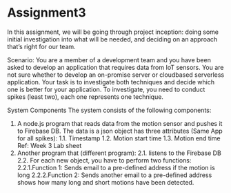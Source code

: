 # Assignment3

In this assignment, we will be going through project inception: doing some initial investigation
into what will be needed, and deciding on an approach that’s right for our team.

Scenario:
You are a member of a development team and you have been asked to develop an application that
requires data from IoT sensors. You are not sure whether to develop an on-promise server or cloudbased
serverless application.
Your task is to investigate both techniques and decide which one is better for your application.
To investigate, you need to conduct spikes (least two), each one represents one technique.

System Components
The system consists of the following components:
1. A node.js program that reads data from the motion sensor and pushes it to Firebase DB. The data
is a json object has three attributes (Same App for all spikes):
1.1. Timestamp
1.2. Motion start time
1.3. Motion end time
Ref: Week 3 Lab sheet
2. Another program that (different program):
2.1. listens to the Firebase DB
2.2. For each new object, you have to perform two functions:
2.2.1.Function 1: Sends email to a pre-defined address if the motion is long
2.2.2.Function 2: Sends another email to a pre-defined address shows how many long and
short motions have been detected. 

